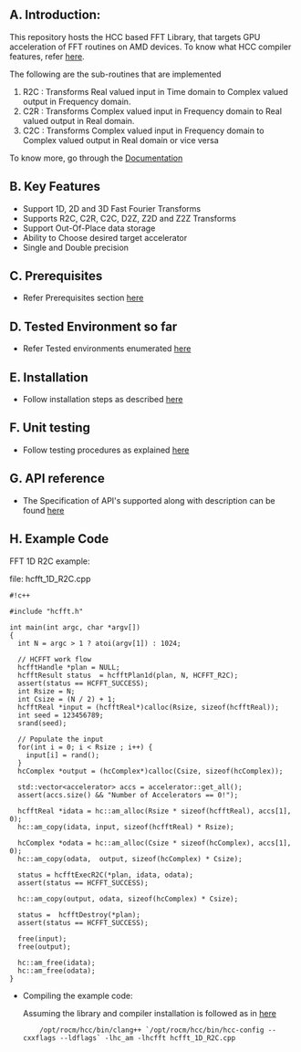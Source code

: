 ## A. Introduction: ##

This repository hosts the HCC based FFT Library, that targets GPU acceleration of FFT routines on AMD devices. To know what HCC compiler features, refer [here](https://bitbucket.org/multicoreware/hcc/wiki/Home).

The following are the sub-routines that are implemented

1. R2C : Transforms Real valued input in Time domain to Complex valued output in Frequency domain.
2. C2R : Transforms Complex valued input in Frequency domain to Real valued output in Real domain.
3. C2C : Transforms Complex valued input in Frequency domain to Complex valued output in Real domain or vice versa

To know more, go through the [Documentation](http://hcfft.readthedocs.org/en/latest/)


## B. Key Features ##

* Support 1D, 2D and 3D Fast Fourier Transforms
* Supports R2C, C2R, C2C, D2Z, Z2D and Z2Z Transforms
* Support Out-Of-Place data storage
* Ability to Choose desired target accelerator
* Single and Double precision

## C. Prerequisites ##

* Refer Prerequisites section [here](http://hcfft.readthedocs.org/en/latest/#prerequisites)

## D. Tested Environment so far

* Refer Tested environments enumerated [here](http://hcfft.readthedocs.org/en/latest/#tested-environments)


## E. Installation

* Follow installation steps as described [here](http://hcfft.readthedocs.org/en/latest/#installation-steps)


## F. Unit testing

* Follow testing procedures as explained [here](http://hcfft.readthedocs.org/en/latest/#unit-testing)

## G. API reference

* The Specification of API's supported along with description  can be found [here](http://hcfft.readthedocs.org/en/latest/#hcfft-api-reference)

## H. Example Code

FFT 1D R2C example: 

file: hcfft_1D_R2C.cpp

```
#!c++

#include "hcfft.h"

int main(int argc, char *argv[])
{
  int N = argc > 1 ? atoi(argv[1]) : 1024;

  // HCFFT work flow
  hcfftHandle *plan = NULL;
  hcfftResult status  = hcfftPlan1d(plan, N, HCFFT_R2C);
  assert(status == HCFFT_SUCCESS);
  int Rsize = N;
  int Csize = (N / 2) + 1;
  hcfftReal *input = (hcfftReal*)calloc(Rsize, sizeof(hcfftReal));
  int seed = 123456789;
  srand(seed);

  // Populate the input
  for(int i = 0; i < Rsize ; i++) {
    input[i] = rand();
  }
  hcComplex *output = (hcComplex*)calloc(Csize, sizeof(hcComplex));

  std::vector<accelerator> accs = accelerator::get_all();
  assert(accs.size() && "Number of Accelerators == 0!");

  hcfftReal *idata = hc::am_alloc(Rsize * sizeof(hcfftReal), accs[1], 0);
  hc::am_copy(idata, input, sizeof(hcfftReal) * Rsize);

  hcComplex *odata = hc::am_alloc(Csize * sizeof(hcComplex), accs[1], 0);
  hc::am_copy(odata,  output, sizeof(hcComplex) * Csize);

  status = hcfftExecR2C(*plan, idata, odata);
  assert(status == HCFFT_SUCCESS);

  hc::am_copy(output, odata, sizeof(hcComplex) * Csize);

  status =  hcfftDestroy(*plan);
  assert(status == HCFFT_SUCCESS);

  free(input);
  free(output);

  hc::am_free(idata);
  hc::am_free(odata);
}

```
* Compiling the example code:
   
     Assuming the library and compiler installation is followed as in [here](http://hcfft-documentation.readthedocs.org/en/latest/#installation-steps)

          /opt/rocm/hcc/bin/clang++ `/opt/rocm/hcc/bin/hcc-config --cxxflags --ldflags` -lhc_am -lhcfft hcfft_1D_R2C.cpp
